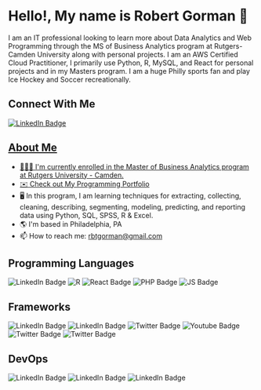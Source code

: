 

  # Hello!, My name is Robert Gorman  👋

I am an IT professional looking to learn more about Data Analytics and Web Programming through the MS of Business Analytics program at Rutgers-Camden University along with personal projects. I am an AWS Certified Cloud Practitioner, I primarily use Python, R, MySQL, and React for personal projects and in my Masters program. I am a huge Philly sports fan and play Ice Hockey and Soccer recreationally.



## Connect With Me

<div id="badges">
  <a href="https://www.linkedin.com/in/robert-gorman-638852149/">
    <img src="https://img.shields.io/badge/LinkedIn-blue?style=for-the-badge&logo=linkedin&logoColor=white" alt="LinkedIn Badge"/>
</div>
    
## About Me
- 👩🏽‍💻 I'm currently enrolled in the Master of Business Analytics program at Rutgers University - Camden.
- ✉️ Check out [My Programming Portfolio](https://rbtgorman.github.io/resume-site)
- 🖥️ In this program, I am learning techniques for extracting, collecting, cleaning, describing, segmenting, modeling, predicting,
      and reporting data using Python, SQL, SPSS, R & Excel.
- 🌎 I'm based in Philadelphia, PA
- 📫 How to reach me: rbtgorman@gmail.com
  


## Programming Languages
<div id="badges">
  <img src="https://img.shields.io/badge/Python-blue?style=for-the-badge&logo=python&logoColor=white" alt="LinkedIn Badge"/>
  <img src="https://img.shields.io/badge/R-blue?style=for-the-badge&logo=R&logoColor=white" alt="R"/>
  <img src="https://img.shields.io/badge/React-black?style=for-the-badge&logo=React&logoColor=blue" alt="React Badge"/>
  <img src="https://img.shields.io/badge/PHP-blue?style=for-the-badge&logo=PHP&logoColor=white" alt="PHP Badge"/>
  <img src="https://img.shields.io/badge/Javascript-yellow?style=for-the-badge&logo=javascript&logoColor=black" alt="JS Badge"/>
</div>

## Frameworks 
<div id="badges">
  <img src="https://img.shields.io/badge/Node.JS-grey?style=for-the-badge&logo=Node.JS&logoColor=white" alt="LinkedIn Badge"/>
  <img src="https://img.shields.io/badge/Netlify-green?style=for-the-badge&logo=Netlify&logoColor=white" alt="LinkedIn Badge"/>
  <img src="https://img.shields.io/badge/TAILWIND CSS-Teal?style=for-the-badge&logo=PHP&logoColor=white" alt="Twitter Badge"/>
  <img src="https://img.shields.io/badge/HTML5-orange?style=for-the-badge&logo=React&logoColor=blue" alt="Youtube Badge"/>
  <img src="https://img.shields.io/badge/Bootstrap-purple?style=for-the-badge&logo=PHP&logoColor=white" alt="Twitter Badge"/>
  <img src="https://img.shields.io/badge/JQuery-blue?style=for-the-badge&logo=javascript&logoColor=black" alt="Twitter Badge"/>
</div>

## DevOps
<div id="badges">
  <img src="https://img.shields.io/badge/Github-black?style=for-the-badge&logo=Node.JS&logoColor=white" alt="LinkedIn Badge"/>
  <img src="https://img.shields.io/badge/Google Cloud Platform (GCP)-blue?style=for-the-badge&logo=Netlify&logoColor=white" alt="LinkedIn Badge"/>
  <img src="https://img.shields.io/badge/Netlify-green?style=for-the-badge&logo=Netlify&logoColor=white" alt="LinkedIn Badge"/>

</div>


<!---
rbtgorman/rbtgorman is a ✨ special ✨ repository because its `README.md` (this file) appears on your GitHub profile.
You can click the Preview link to take a look at your changes.
--->
